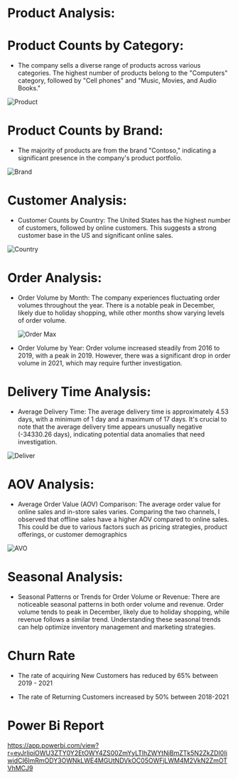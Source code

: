 # Product Analysis:

# Product Counts by Category:

* The company sells a diverse range of products across various categories. The highest number of products belong to the "Computers" 
  category, followed by "Cell phones" and "Music, Movies, and Audio Books."

![Product](https://github.com/Ankur-dahake/Global-Electronics-Retail/assets/127744701/aac15b4d-f644-4755-abbd-fc86b6d50b6a)

# Product Counts by Brand:
* The majority of products are from the brand "Contoso," indicating a significant presence in the company's product portfolio.

![Brand](https://github.com/Ankur-dahake/Global-Electronics-Retail/assets/127744701/9807d54e-7ff6-42ee-89d2-6e950a217876)

# Customer Analysis:
* Customer Counts by Country:
 The United States has the highest number of customers, followed by online customers. This suggests a strong customer base in the US and 
 significant online sales.

![Country](https://github.com/Ankur-dahake/Global-Electronics-Retail/assets/127744701/f190695b-435f-4c93-80d8-5f238062ba35)


# Order Analysis:
* Order Volume by Month:
  The company experiences fluctuating order volumes throughout the year. There is a notable peak in December, likely due to holiday 
  shopping, while other months show varying levels of order volume.

  ![Order Max](https://github.com/Ankur-dahake/Global-Electronics-Retail/assets/127744701/57bd446e-917f-4969-9b98-09efcbe6f129)

* Order Volume by Year:
  Order volume increased steadily from 2016 to 2019, with a peak in 2019. However, there was a significant drop in order volume in 2021, 
  which may require further investigation.

# Delivery Time Analysis:

* Average Delivery Time:
 The average delivery time is approximately 4.53 days, with a minimum of 1 day and a maximum of 17 days. It's crucial to note that the 
 average delivery time appears unusually negative (-34330.26 days), indicating potential data anomalies that need investigation.

![Deliver ](https://github.com/Ankur-dahake/Global-Electronics-Retail/assets/127744701/f414bc65-c955-47ac-a678-3800078eb815)


# AOV Analysis:

* Average Order Value (AOV) Comparison:
 The average order value for online sales and in-store sales varies. Comparing the two channels, I observed that offline sales have a 
 higher AOV compared to online sales. This could be due to various factors such as pricing strategies, product offerings, or customer 
 demographics

![AVO](https://github.com/Ankur-dahake/Global-Electronics-Retail/assets/127744701/3720903b-f5a2-4d01-bd93-7476bc808b37)


# Seasonal Analysis:

* Seasonal Patterns or Trends for Order Volume or Revenue:
 There are noticeable seasonal patterns in both order volume and revenue. Order volume tends to peak in December, likely due to holiday 
 shopping, while revenue follows a similar trend. Understanding these seasonal trends can help optimize inventory management and 
 marketing strategies.

# Churn Rate 
 * The rate of acquiring New Customers has reduced by 65% between 2019 - 2021

 * The rate of Returning Customers increased by 50% between 2018-2021


# Power Bi Report

https://app.powerbi.com/view?r=eyJrIjoiOWU3ZTY0Y2EtOWY4ZS00ZmYyLTlhZWYtNjBmZTk5N2ZkZDI0IiwidCI6ImRmODY3OWNkLWE4MGUtNDVkOC05OWFjLWM4M2VkN2ZmOTVhMCJ9













